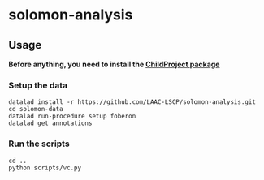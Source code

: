 # solomon-analysis

## Usage

**Before anything, you need to install the [ChildProject package](https://github.com/LAAC-LSCP/ChildRecordsData#installation)**

### Setup the data

```
datalad install -r https://github.com/LAAC-LSCP/solomon-analysis.git
cd solomon-data
datalad run-procedure setup foberon
datalad get annotations
```

### Run the scripts

```
cd ..
python scripts/vc.py
```


